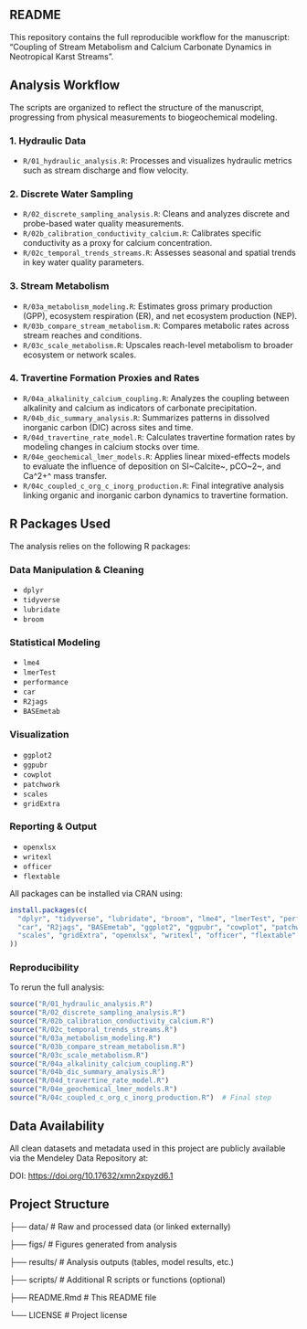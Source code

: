 ## README

This repository contains the full reproducible workflow for the manuscript: “Coupling of Stream Metabolism and Calcium Carbonate Dynamics in Neotropical Karst Streams”.

## Analysis Workflow

The scripts are organized to reflect the structure of the manuscript, progressing from physical measurements to biogeochemical modeling.

### 1. Hydraulic Data

-   `R/01_hydraulic_analysis.R`: Processes and visualizes hydraulic metrics such as stream discharge and flow velocity.

### 2. Discrete Water Sampling

-   `R/02_discrete_sampling_analysis.R`: Cleans and analyzes discrete and probe-based water quality measurements.
-   `R/02b_calibration_conductivity_calcium.R`: Calibrates specific conductivity as a proxy for calcium concentration.
-   `R/02c_temporal_trends_streams.R`: Assesses seasonal and spatial trends in key water quality parameters.

### 3. Stream Metabolism

-   `R/03a_metabolism_modeling.R`: Estimates gross primary production (GPP), ecosystem respiration (ER), and net ecosystem production (NEP).
-   `R/03b_compare_stream_metabolism.R`: Compares metabolic rates across stream reaches and conditions.
-   `R/03c_scale_metabolism.R`: Upscales reach-level metabolism to broader ecosystem or network scales.

### 4. Travertine Formation Proxies and Rates

-   `R/04a_alkalinity_calcium_coupling.R`: Analyzes the coupling between alkalinity and calcium as indicators of carbonate precipitation.
-   `R/04b_dic_summary_analysis.R`: Summarizes patterns in dissolved inorganic carbon (DIC) across sites and time.
-   `R/04d_travertine_rate_model.R`: Calculates travertine formation rates by modeling changes in calcium stocks over time.
-   `R/04e_geochemical_lmer_models.R`: Applies linear mixed-effects models to evaluate the influence of deposition on SI~Calcite~, pCO~2~, and Ca^2+^ mass transfer.
-   `R/04c_coupled_c_org_c_inorg_production.R`: Final integrative analysis linking organic and inorganic carbon dynamics to travertine formation.

## R Packages Used

The analysis relies on the following R packages:

### Data Manipulation & Cleaning

-   `dplyr`
-   `tidyverse`
-   `lubridate`
-   `broom`

### Statistical Modeling

-   `lme4`
-   `lmerTest`
-   `performance`
-   `car`
-   `R2jags`
-   `BASEmetab`

### Visualization

-   `ggplot2`
-   `ggpubr`
-   `cowplot`
-   `patchwork`
-   `scales`
-   `gridExtra`

### Reporting & Output

-   `openxlsx`
-   `writexl`
-   `officer`
-   `flextable`

All packages can be installed via CRAN using:

``` r
install.packages(c(
  "dplyr", "tidyverse", "lubridate", "broom", "lme4", "lmerTest", "performance",
  "car", "R2jags", "BASEmetab", "ggplot2", "ggpubr", "cowplot", "patchwork", 
  "scales", "gridExtra", "openxlsx", "writexl", "officer", "flextable"
))
```

### Reproducibility

To rerun the full analysis:

``` r
source("R/01_hydraulic_analysis.R")
source("R/02_discrete_sampling_analysis.R")
source("R/02b_calibration_conductivity_calcium.R")
source("R/02c_temporal_trends_streams.R")
source("R/03a_metabolism_modeling.R")
source("R/03b_compare_stream_metabolism.R")
source("R/03c_scale_metabolism.R")
source("R/04a_alkalinity_calcium_coupling.R")
source("R/04b_dic_summary_analysis.R")
source("R/04d_travertine_rate_model.R")
source("R/04e_geochemical_lmer_models.R")
source("R/04c_coupled_c_org_c_inorg_production.R")  # Final step
```

## Data Availability

All clean datasets and metadata used in this project are publicly available via the Mendeley Data Repository at:

DOI: <https://doi.org/10.17632/xmn2xpyzd6.1>

## Project Structure

├── data/ \# Raw and processed data (or linked externally)

├── figs/ \# Figures generated from analysis

├── results/ \# Analysis outputs (tables, model results, etc.)

├── scripts/ \# Additional R scripts or functions (optional)

├── README.Rmd \# This README file

└── LICENSE \# Project license
